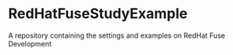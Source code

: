 # RedHatFuseStudyExample
A repository containing the settings and examples on RedHat Fuse Development
